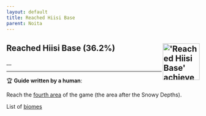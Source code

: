 ```yaml
---
layout: default
title: Reached Hiisi Base
parent: Noita
---
```


## Reached Hiisi Base (36.2%) <img align="right" src="https://cdn.cloudflare.steamstatic.com/steamcommunity/public/images/apps/881100/c219c3651fcf6dd48c3db6fbbbbd18a39c397697.jpg" alt="'Reached Hiisi Base' achievement icon" width="96" height="96">

__

---

:trophy: **Guide written by a human**:

Reach the [fourth area](https://noita.wiki.com/wiki/Hiisi_Base) of the game (the area after the Snowy Depths). 

List of [biomes](https://noita.wiki.gg/wiki/Biomes)

